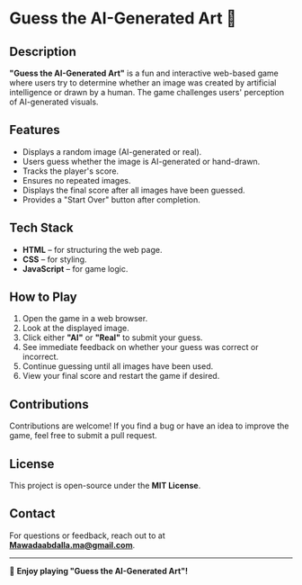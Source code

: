 # Guess the AI-Generated Art 🎨

## Description  

**"Guess the AI-Generated Art"** is a fun and interactive web-based game where users try to determine whether an image was created by artificial intelligence or drawn by a human. The game challenges users' perception of AI-generated visuals.

## Features  

- Displays a random image (AI-generated or real).  
- Users guess whether the image is AI-generated or hand-drawn.  
- Tracks the player's score.  
- Ensures no repeated images.  
- Displays the final score after all images have been guessed.  
- Provides a "Start Over" button after completion.  

## Tech Stack  

- **HTML** – for structuring the web page.  
- **CSS** – for styling.  
- **JavaScript** – for game logic.  

## How to Play  

1. Open the game in a web browser.  
2. Look at the displayed image.  
3. Click either **"AI"** or **"Real"** to submit your guess.  
4. See immediate feedback on whether your guess was correct or incorrect.  
5. Continue guessing until all images have been used.  
6. View your final score and restart the game if desired.  

## Contributions  

Contributions are welcome! If you find a bug or have an idea to improve the game, feel free to submit a pull request.  

## License  

This project is open-source under the **MIT License**.  

## Contact  

For questions or feedback, reach out to at **Mawadaabdalla.ma@gmail.com**.  

---

🚀 **Enjoy playing "Guess the AI-Generated Art"!**
